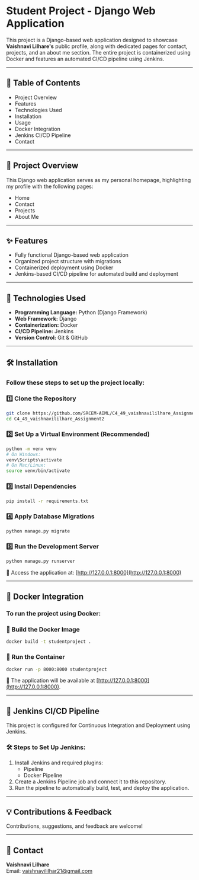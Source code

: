 # Student Project - Django Web Application

This project is a Django-based web application designed to showcase **Vaishnavi Lilhare's** public profile, along with dedicated pages for contact, projects, and an about me section. The entire project is containerized using Docker and features an automated CI/CD pipeline using Jenkins.

---

## 📑 Table of Contents
- Project Overview
- Features
- Technologies Used
- Installation
- Usage
- Docker Integration
- Jenkins CI/CD Pipeline
- Contact

---

## 🚀 Project Overview
This Django web application serves as my personal homepage, highlighting my profile with the following pages:
- Home
- Contact
- Projects
- About Me

---

## ✨ Features
- Fully functional Django-based web application
- Organized project structure with migrations
- Containerized deployment using Docker
- Jenkins-based CI/CD pipeline for automated build and deployment

---

## 🔧 Technologies Used
- **Programming Language:** Python (Django Framework)
- **Web Framework:** Django
- **Containerization:** Docker
- **CI/CD Pipeline:** Jenkins
- **Version Control:** Git & GitHub

---

## 🛠 Installation
### Follow these steps to set up the project locally:

### 1️⃣ Clone the Repository
```bash
git clone https://github.com/SRCEM-AIML/C4_49_vaishnavililhare_Assignment2.git
cd C4_49_vaishnavililhare_Assignment2
```

### 2️⃣ Set Up a Virtual Environment (Recommended)
```bash
python -m venv venv
# On Windows:
venv\Scripts\activate
# On Mac/Linux:
source venv/bin/activate
```

### 3️⃣ Install Dependencies
```bash
pip install -r requirements.txt
```

### 4️⃣ Apply Database Migrations
```bash
python manage.py migrate
```

### 5️⃣ Run the Development Server
```bash
python manage.py runserver
```
📍 Access the application at: [http://127.0.0.1:8000](http://127.0.0.1:8000)

---

## 🐳 Docker Integration
### To run the project using Docker:

### 🔹 Build the Docker Image
```bash
docker build -t studentproject .
```

### 🔹 Run the Container
```bash
docker run -p 8000:8000 studentproject
```
📍 The application will be available at [http://127.0.0.1:8000](http://127.0.0.1:8000).

---

## 🔄 Jenkins CI/CD Pipeline
This project is configured for Continuous Integration and Deployment using Jenkins.

### 🛠 Steps to Set Up Jenkins:
1. Install Jenkins and required plugins:
   - Pipeline
   - Docker Pipeline
2. Create a Jenkins Pipeline job and connect it to this repository.
3. Run the pipeline to automatically build, test, and deploy the application.

---

## 💡 Contributions & Feedback
Contributions, suggestions, and feedback are welcome!

---

## 📧 Contact
**Vaishnavi Lilhare**  
Email: vaishnavililhar21@gmail.com

